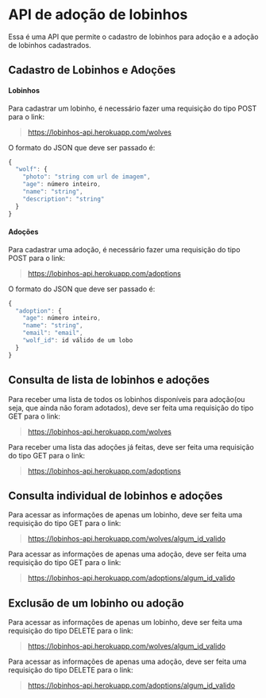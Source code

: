 # API de adoção de lobinhos

Essa é uma API que permite o cadastro de lobinhos para adoção e a adoção de lobinhos cadastrados.


## Cadastro de Lobinhos e Adoções  
#### Lobinhos  
Para cadastrar um lobinho, é necessário fazer uma requisição do tipo POST para o link:
> https://lobinhos-api.herokuapp.com/wolves

O formato do JSON que deve ser passado é:  
```javascript
{
  "wolf": {
    "photo": "string com url de imagem",
    "age": número inteiro,
    "name": "string",
    "description": "string"
  }
}
```
#### Adoções  
Para cadastrar uma adoção, é necessário fazer uma requisição do tipo POST para o link:  
> https://lobinhos-api.herokuapp.com/adoptions

O formato do JSON que deve ser passado é:  
```javascript
{
  "adoption": {
    "age": número inteiro,
    "name": "string",
    "email": "email",
    "wolf_id": id válido de um lobo
  }
}
```
## Consulta de lista de lobinhos e adoções  
Para receber uma lista de todos os lobinhos disponíveis para adoção(ou seja, que ainda não foram adotados), deve ser feita uma requisição do tipo GET para o link:  
> https://lobinhos-api.herokuapp.com/wolves

Para receber uma lista das adoções já feitas, deve ser feita uma requisição do tipo GET para o link:  
> https://lobinhos-api.herokuapp.com/adoptions

## Consulta individual de lobinhos e adoções
Para acessar as informações de apenas um lobinho, deve ser feita uma requisição do tipo GET para o link:
> https://lobinhos-api.herokuapp.com/wolves/algum_id_valido

Para acessar as informações de apenas uma adoção, deve ser feita uma requisição do tipo GET para o link:
> https://lobinhos-api.herokuapp.com/adoptions/algum_id_valido

## Exclusão de um lobinho ou adoção

Para acessar as informações de apenas um lobinho, deve ser feita uma requisição do tipo DELETE para o link:
> https://lobinhos-api.herokuapp.com/wolves/algum_id_valido

Para acessar as informações de apenas uma adoção, deve ser feita uma requisição do tipo DELETE para o link:
> https://lobinhos-api.herokuapp.com/adoptions/algum_id_valido

